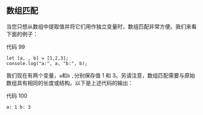 ## 数组匹配

当您只想从数组中提取值并将它们用作独立变量时，数组匹配非常方便。我们来看下面的例子：

代码 99

```
let [a, , b] = [1,2,3];
console.log("a:", a, "b:", b);

```

我们现在有两个变量，`a`和`b` `,`分别保存值 1 和 3。另请注意，数组匹配需要与原始数组具有相同的长度或结构。以下是上述代码的输出：

代码 100

```
a: 1 b: 3 

```